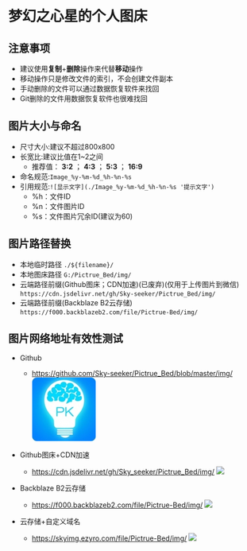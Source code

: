 # 梦幻之心星的个人图床

## 注意事项
- 建议使用**复制**+**删除**操作来代替**移动**操作
- 移动操作只是修改文件的索引，不会创建文件副本
- 手动删除的文件可以通过数据恢复软件来找回
- Git删除的文件用数据恢复软件也很难找回


## 图片大小与命名

- 尺寸大小:建议不超过800x800
- 长宽比:建议比值在1~2之间
  - 推荐值： **3:2** ； **4:3** ； **5:3** ； **16:9**
- 命名规范:`Image_%y-%m-%d_%h-%n-%s`
- 引用规范:`![显示文字](./Image_%y-%m-%d_%h-%n-%s '提示文字')`
  - %h：文件ID
  - %n：文件图片ID
  - %s：文件图片冗余ID(建议为60)


## 图片路径替换

- 本地临时路径
 `./${filename}/`
- 本地图床路径
 `G:/Pictrue_Bed/img/`
- 云端路径前缀(Github图床；CDN加速)(已废弃)(仅用于上传图片到微信)
 `https://cdn.jsdelivr.net/gh/Sky-seeker/Pictrue_Bed/img/`
- 云端路径前缀(Backblaze B2云存储)
 `https://f000.backblazeb2.com/file/Pictrue-Bed/img/`


## 图片网络地址有效性测试


- Github
  - https://github.com/Sky-seeker/Pictrue_Bed/blob/master/img/
  ![](https://github.com/Sky-seeker/Pictrue_Bed/blob/master/img/2020/Image_0000-00-00_00-00-00.jpg)

- Github图床+CDN加速
  - https://cdn.jsdelivr.net/gh/Sky_seeker/Pictrue_Bed/img/
  ![](https://cdn.jsdelivr.net/gh/Sky_seeker/Pictrue_Bed/img/2020/Image_0000-00-00_00-00-00.jpg)

- Backblaze B2云存储
  - https://f000.backblazeb2.com/file/Pictrue-Bed/img/
  ![](https://f000.backblazeb2.com/file/Pictrue-Bed/img/2020/Image_0000-00-00_00-00-00.jpg)
  
- 云存储+自定义域名
  - https://skyimg.ezyro.com/file/Pictrue-Bed/img/
  ![](https://skyimg.ezyro.com/file/Pictrue-Bed/img/2020/Image_0000-00-00_00-00-00.jpg)  


